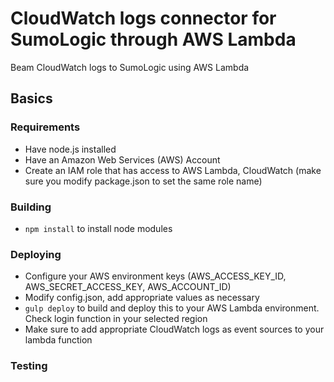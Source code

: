 # CloudWatch logs connector for SumoLogic through AWS Lambda
Beam CloudWatch logs to SumoLogic using AWS Lambda

## Basics

### Requirements

* Have node.js installed
* Have an Amazon Web Services (AWS) Account
* Create an IAM role that has access to AWS Lambda, CloudWatch (make sure you modify package.json to set the same role name)

### Building

* `npm install` to install node modules

### Deploying

* Configure your AWS environment keys (AWS_ACCESS_KEY_ID, AWS_SECRET_ACCESS_KEY, AWS_ACCOUNT_ID)
* Modify config.json, add appropriate values as necessary
* `gulp deploy` to build and deploy this to your AWS Lambda environment. Check login function in your selected region
* Make sure to add appropriate CloudWatch logs as event sources to your lambda function

### Testing



